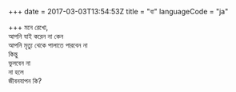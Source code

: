 +++
date = 2017-03-03T13:54:53Z
title = "বা"
languageCode = "ja"
 
+++ 
মনে রেখো,     
আপনি যাই করেন না কেন   
আপনি মৃত্যু থেকে পালাতে পারবেন না   
কিন্তু   
ভুলবেন না   
না হলে   
জীবনযাপন কি?  